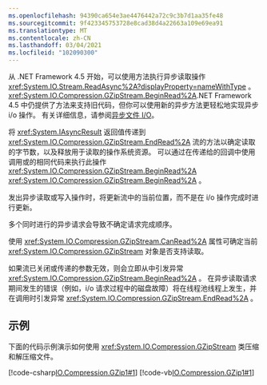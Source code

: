 ```yaml
---
ms.openlocfilehash: 94390ca654e3ae4476442a72c9c3b7d1aa35fe48
ms.sourcegitcommit: 9f423345753728e8cad38d4a22663a109e69ea91
ms.translationtype: MT
ms.contentlocale: zh-CN
ms.lasthandoff: 03/04/2021
ms.locfileid: "102090300"
---
```

从 .NET Framework 4.5 开始，可以使用方法执行异步读取操作 <xref:System.IO.Stream.ReadAsync%2A?displayProperty=nameWithType> 。 <xref:System.IO.Compression.GZipStream.BeginRead%2A>.NET Framework 4.5 中仍提供了方法来支持旧代码，但你可以使用新的异步方法更轻松地实现异步 i/o 操作。 有关详细信息，请参阅[异步文件 I/O](/dotnet/standard/io/asynchronous-file-i-o)。

将 <xref:System.IAsyncResult> 返回值传递到 <xref:System.IO.Compression.GZipStream.EndRead%2A> 流的方法以确定读取的字节数，以及释放用于读取的操作系统资源。 可以通过在传递给的回调中使用调用或的相同代码来执行此操作 <xref:System.IO.Compression.GZipStream.BeginRead%2A> <xref:System.IO.Compression.GZipStream.BeginRead%2A> 。

发出异步读取或写入操作时，将更新流中的当前位置，而不是在 i/o 操作完成时进行更新。

多个同时进行的异步请求会导致不确定请求完成顺序。

使用 <xref:System.IO.Compression.GZipStream.CanRead%2A> 属性可确定当前 <xref:System.IO.Compression.GZipStream> 对象是否支持读取。

如果流已关闭或传递的参数无效，则会立即从中引发异常 <xref:System.IO.Compression.GZipStream.BeginRead%2A> 。 在异步读取请求期间发生的错误（例如，i/o 请求过程中的磁盘故障）将在线程池线程上发生，并在调用时引发异常 <xref:System.IO.Compression.GZipStream.EndRead%2A> 。

## <a name="examples"></a>示例

下面的代码示例演示如何使用 <xref:System.IO.Compression.GZipStream> 类压缩和解压缩文件。

[!code-csharp[IO.Compression.GZip1#1](~/samples/snippets/csharp/VS_Snippets_CLR/IO.Compression.GZip1/CS/gziptest.cs#1)]
[!code-vb[IO.Compression.GZip1#1](~/samples/snippets/visualbasic/VS_Snippets_CLR/IO.Compression.GZip1/VB/gziptest.vb#1)]
